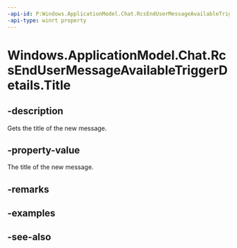 ```yaml
---
-api-id: P:Windows.ApplicationModel.Chat.RcsEndUserMessageAvailableTriggerDetails.Title
-api-type: winrt property
---
```


<!-- Property syntax
public string Title { get; }
-->

# Windows.ApplicationModel.Chat.RcsEndUserMessageAvailableTriggerDetails.Title

## -description
Gets the title of the new message.

## -property-value
The title of the new message.

## -remarks

## -examples

## -see-also
